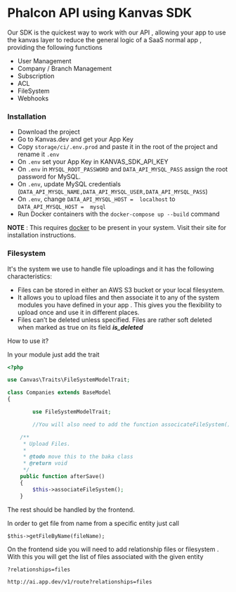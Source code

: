 # Phalcon API using Kanvas SDK

Our SDK is the quickest way to work with our API , allowing your app to use the kanvas layer to reduce the general logic of a SaaS normal app , providing the following functions

- User Management
- Company / Branch Management
- Subscription
- ACL
- FileSystem
- Webhooks

### Installation
- Download the project
- Go to Kanvas.dev and get your App Key
- Copy `storage/ci/.env.prod` and paste it in the root of the project and rename it `.env`
- On `.env` set your App Key in KANVAS_SDK_API_KEY
- On `.env` in `MYSQL_ROOT_PASSWORD` and `DATA_API_MYSQL_PASS` assign the root password for MySQL.
- On `.env`, update MySQL credentials (`DATA_API_MYSQL_NAME,DATA_API_MYSQL_USER,DATA_API_MYSQL_PASS`)
- On `.env`, change `DATA_API_MYSQL_HOST =  localhost` to `DATA_API_MYSQL_HOST =  mysql`
- Run Docker containers with the `docker-compose up --build` command

**NOTE** : This requires [docker](https://www.docker.com/) to be present in your system. Visit their site for installation instructions.


### Filesystem

It's the system we use to handle file uploadings and it has the following characteristics:  


*   Files  can be stored in either an  AWS S3 bucket or your local filesystem.
*   It allows you to upload files and then associate it to any of the system modules you have defined in your app . This gives you the flexibility to upload once and use it in different places.
*   Files can’t be deleted unless specified. Files are rather soft deleted when marked as true on its field **_is_deleted_**

How to use it?

In your module just add the trait

```php
<?php

use Canvas\Traits\FileSystemModelTrait;

class Companies extends BaseModel
{

		use FileSystemModelTrait;

		//You will also need to add the function associcateFileSystem() to your afterSave function:

    /**
     * Upload Files.
     *
     * @todo move this to the baka class
     * @return void
     */
    public function afterSave()
    {
        $this->associateFileSystem();
    }
```

The rest should be handled by the frontend.

In order to get file from name from a specific entity just call

`$this->getFileByName(fileName);`

On the frontend side you will need to add relationship files or filesystem . With this you will get the list of files associated with the given entity

`?relationships=files`

`http://ai.app.dev/v1/route?relationships=files`
